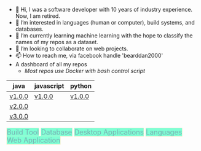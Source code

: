 - 👋 Hi, I was a software developer with 10 years of industry experience. Now, I am retired.
- 👀 I’m interested in languages (human or computer), build systems, and databases.
- 🌱 I’m currently learning machine learning with the hope to classify the names of my repos as a dataset.
- 💞️ I’m looking to collaborate on web projects.
- 📫 How to reach me, via facebook handle 'bearddan2000'
- A dashboard of all my repos 
    - *Most repos use Docker with bash control script*

| java | javascript | python |
| ---- | ---------- | ------ |
| [v1.0.0](https://github.com/bearddan2000/java-web-gradle-spring-thyme-github) | [v1.0.0](https://github.com/bearddan2000/javascript-web-github-repos.git) | [v1.0.0](https://github.com/bearddan2000/dev-python-cli-thread-json-git-repos) |
| [v2.0.0](https://github.com/bearddan2000/java-web-gradle-spring-thyme-dropwizard-github) | | |
| [v3.0.0](https://github.com/bearddan2000/java-web-gradle-spring-thyme-dropwizard-postgres-github) |

<style>
    
caption  {
  text-align:center;
}
caption a {
  color:#33ff66;
}

.dropdown {
  position: relative;
  display: inline-block;
}

span {
  display: inline;
  color: #7799;
  background-color: aquamarine;
  font-size: large;
  border: 1px ridge blanchedalmond;
}

.dropdown-content {
  display: none;
  position: absolute;
  background-color: #7799;
  min-width: 160px;
  box-shadow: 0px 8px 16px 0px rgba(0,0,0,0.2);
  padding: 12px 16px;
  z-index: 1;
}

.dropdown:hover .dropdown-content {
  display: block;
}
</style>
<div class="dropdown"><span>Build Tool</span><i class="glyphicon glyphicon-arrow-down"></i><div class="dropdown-content"><table border=1><tr><caption><a href="BUILD.md">Details</a></caption></tr><tr><td><a href="https://github.com/bearddan2000?tab=repositories&q=ansible&type=&language=&sort=">Ansible</a></td><td><a href="https://github.com/bearddan2000?tab=repositories&q=ant&type=&language=&sort=">Ant</a></td><td><a href="https://github.com/bearddan2000?tab=repositories&q=bash&type=&language=&sort=">Bash</a></td><td><a href="https://github.com/bearddan2000?tab=repositories&q=bazel&type=&language=&sort=">Bazel</a></td><td><a href="https://github.com/bearddan2000?tab=repositories&q=blade&type=&language=&sort=">Blade</a></td></tr><tr><td><a href="https://github.com/bearddan2000?tab=repositories&q=bloop&type=&language=&sort=">Bloop</a></td><td><a href="https://github.com/bearddan2000?tab=repositories&q=buckbuild&type=&language=&sort=">Buckbuild</a></td><td><a href="https://github.com/bearddan2000?tab=repositories&q=buildr&type=&language=&sort=">Buildr</a></td><td><a href="https://github.com/bearddan2000?tab=repositories&q=cargo&type=&language=&sort=">Cargo</a></td><td><a href="https://github.com/bearddan2000?tab=repositories&q=chef&type=&language=&sort=">Chef</a></td></tr><tr><td><a href="https://github.com/bearddan2000?tab=repositories&q=cmake&type=&language=&sort=">Cmake</a></td><td><a href="https://github.com/bearddan2000?tab=repositories&q=composer&type=&language=&sort=">Composer</a></td><td><a href="https://github.com/bearddan2000?tab=repositories&q=graalvm&type=&language=&sort=">Graalvm</a></td><td><a href="https://github.com/bearddan2000?tab=repositories&q=gem&type=&language=&sort=">Gem</a></td><td><a href="https://github.com/bearddan2000?tab=repositories&q=get&type=&language=&sort=">Get</a></td></tr><tr><td><a href="https://github.com/bearddan2000?tab=repositories&q=gradle&type=&language=&sort=">Gradle</a></td><td><a href="https://github.com/bearddan2000?tab=repositories&q=grape&type=&language=&sort=">Grape</a></td><td><a href="https://github.com/bearddan2000?tab=repositories&q=haxe&type=&language=&sort=">Haxe</a></td><td><a href="https://github.com/bearddan2000?tab=repositories&q=make&type=&language=&sort=">Make</a></td><td><a href="https://github.com/bearddan2000?tab=repositories&q=meson&type=&language=&sort=">Meson</a></td></tr><tr><td><a href="https://github.com/bearddan2000?tab=repositories&q=millbuild&type=&language=&sort=">Millbuild</a></td><td><a href="https://github.com/bearddan2000?tab=repositories&q=nget&type=&language=&sort=">Nget</a></td><td><a href="https://github.com/bearddan2000?tab=repositories&q=ninja&type=&language=&sort=">Ninja</a></td><td><a href="https://github.com/bearddan2000?tab=repositories&q=npm&type=&language=&sort=">Npm</a></td><td><a href="https://github.com/bearddan2000?tab=repositories&q=npx&type=&language=&sort=">Npx</a></td></tr><tr><td><a href="https://github.com/bearddan2000?tab=repositories&q=pants&type=&language=&sort=">Pants</a></td><td><a href="https://github.com/bearddan2000?tab=repositories&q=pex&type=&language=&sort=">Pex</a></td><td><a href="https://github.com/bearddan2000?tab=repositories&q=pip&type=&language=&sort=">Pip</a></td><td><a href="https://github.com/bearddan2000?tab=repositories&q=pipx&type=&language=&sort=">Pipx</a></td><td><a href="https://github.com/bearddan2000?tab=repositories&q=please&type=&language=&sort=">Please</a></td></tr><tr><td><a href="https://github.com/bearddan2000?tab=repositories&q=poetry&type=&language=&sort=">Poetry</a></td><td><a href="https://github.com/bearddan2000?tab=repositories&q=puppet&type=&language=&sort=">Puppet</a></td><td><a href="https://github.com/bearddan2000?tab=repositories&q=qmake&type=&language=&sort=">Qmake</a></td><td><a href="https://github.com/bearddan2000?tab=repositories&q=rustup&type=&language=&sort=">Rustup</a></td><td><a href="https://github.com/bearddan2000?tab=repositories&q=saltstack&type=&language=&sort=">Saltstack</a></td></tr><tr><td><a href="https://github.com/bearddan2000?tab=repositories&q=sbt&type=&language=&sort=">Sbt</a></td></tr></table></div></div>
<div class="dropdown"><span>Database</span><i class="glyphicon glyphicon-arrow-down"></i><div class="dropdown-content"><table border=1><tr><caption><a href="DATABASE.md">Details</a></caption></tr><tr><td><a href="https://github.com/bearddan2000?tab=repositories&q=aragon&type=&language=&sort=">Aragon</a></td><td><a href="https://github.com/bearddan2000?tab=repositories&q=cassandra&type=&language=&sort=">Cassandra</a></td><td><a href="https://github.com/bearddan2000?tab=repositories&q=cockroachdb&type=&language=&sort=">Cockroachdb</a></td><td><a href="https://github.com/bearddan2000?tab=repositories&q=cosmosdb&type=&language=&sort=">Cosmosdb</a></td><td><a href="https://github.com/bearddan2000?tab=repositories&q=couchbase&type=&language=&sort=">Couchbase</a></td></tr><tr><td><a href="https://github.com/bearddan2000?tab=repositories&q=couchdb&type=&language=&sort=">Couchdb</a></td><td><a href="https://github.com/bearddan2000?tab=repositories&q=db2&type=&language=&sort=">Db2</a></td><td><a href="https://github.com/bearddan2000?tab=repositories&q=derby&type=&language=&sort=">Derby</a></td><td><a href="https://github.com/bearddan2000?tab=repositories&q=dgraph&type=&language=&sort=">Dgraph</a></td><td><a href="https://github.com/bearddan2000?tab=repositories&q=dolt&type=&language=&sort=">Dolt</a></td></tr><tr><td><a href="https://github.com/bearddan2000?tab=repositories&q=dynamodb&type=&language=&sort=">Dynamodb</a></td><td><a href="https://github.com/bearddan2000?tab=repositories&q=elasticsearch&type=&language=&sort=">Elasticsearch</a></td><td><a href="https://github.com/bearddan2000?tab=repositories&q=faunadb&type=&language=&sort=">Faunadb</a></td><td><a href="https://github.com/bearddan2000?tab=repositories&q=janusgraph&type=&language=&sort=">Janusgraph</a></td><td><a href="https://github.com/bearddan2000?tab=repositories&q=keydb&type=&language=&sort=">Keydb</a></td></tr><tr><td><a href="https://github.com/bearddan2000?tab=repositories&q=gemfire&type=&language=&sort=">Gemfire</a></td><td><a href="https://github.com/bearddan2000?tab=repositories&q=h2&type=&language=&sort=">H2</a></td><td><a href="https://github.com/bearddan2000?tab=repositories&q=hbase&type=&language=&sort=">Hbase</a></td><td><a href="https://github.com/bearddan2000?tab=repositories&q=hive&type=&language=&sort=">Hive</a></td><td><a href="https://github.com/bearddan2000?tab=repositories&q=hsql&type=&language=&sort=">Hsql</a></td></tr><tr><td><a href="https://github.com/bearddan2000?tab=repositories&q=memcache&type=&language=&sort=">Memcache</a></td><td><a href="https://github.com/bearddan2000?tab=repositories&q=mongodb&type=&language=&sort=">Mongodb</a></td><td><a href="https://github.com/bearddan2000?tab=repositories&q=mysql&type=&language=&sort=">Mysql</a></td><td><a href="https://github.com/bearddan2000?tab=repositories&q=neo4j&type=&language=&sort=">Neo4J</a></td><td><a href="https://github.com/bearddan2000?tab=repositories&q=oracle&type=&language=&sort=">Oracle</a></td></tr><tr><td><a href="https://github.com/bearddan2000?tab=repositories&q=orientdb&type=&language=&sort=">Orientdb</a></td><td><a href="https://github.com/bearddan2000?tab=repositories&q=planetscal&type=&language=&sort=">Planetscal</a></td><td><a href="https://github.com/bearddan2000?tab=repositories&q=postgres&type=&language=&sort=">Postgres</a></td><td><a href="https://github.com/bearddan2000?tab=repositories&q=questdb&type=&language=&sort=">Questdb</a></td><td><a href="https://github.com/bearddan2000?tab=repositories&q=redis&type=&language=&sort=">Redis</a></td></tr><tr><td><a href="https://github.com/bearddan2000?tab=repositories&q=rocksdb&type=&language=&sort=">Rocksdb</a></td><td><a href="https://github.com/bearddan2000?tab=repositories&q=solr&type=&language=&sort=">Solr</a></td><td><a href="https://github.com/bearddan2000?tab=repositories&q=sqlserver&type=&language=&sort=">Sqlserver</a></td><td><a href="https://github.com/bearddan2000?tab=repositories&q=surreal&type=&language=&sort=">Surreal</a></td><td><a href="https://github.com/bearddan2000?tab=repositories&q=scylla&type=&language=&sort=">Scylla</a></td></tr><tr><td><a href="https://github.com/bearddan2000?tab=repositories&q=sybase&type=&language=&sort=">Sybase</a></td></tr></table></div></div>
<div class="dropdown"><span>Desktop Applications</span><i class="glyphicon glyphicon-arrow-down"></i><div class="dropdown-content"><table border=1><tr><caption><a href="DESKTOP.md">Details</a></caption></tr><tr><td><a href="https://github.com/bearddan2000?tab=repositories&q=blender&type=&language=&sort=">Blender</a></td><td><a href="https://github.com/bearddan2000?tab=repositories&q=chrome&type=&language=&sort=">Chrome</a></td><td><a href="https://github.com/bearddan2000?tab=repositories&q=clion&type=&language=&sort=">Clion</a></td><td><a href="https://github.com/bearddan2000?tab=repositories&q=codeblocks&type=&language=&sort=">Codeblocks</a></td><td><a href="https://github.com/bearddan2000?tab=repositories&q=dbeaver&type=&language=&sort=">Dbeaver</a></td></tr><tr><td><a href="https://github.com/bearddan2000?tab=repositories&q=eclipse&type=&language=&sort=">Eclipse</a></td><td><a href="https://github.com/bearddan2000?tab=repositories&q=firefox&type=&language=&sort=">Firefox</a></td><td><a href="https://github.com/bearddan2000?tab=repositories&q=gimp&type=&language=&sort=">Gimp</a></td><td><a href="https://github.com/bearddan2000?tab=repositories&q=helix&type=&language=&sort=">Helix</a></td><td><a href="https://github.com/bearddan2000?tab=repositories&q=intellij&type=&language=&sort=">Intellij</a></td></tr><tr><td><a href="https://github.com/bearddan2000?tab=repositories&q=lazarus&type=&language=&sort=">Lazarus</a></td><td><a href="https://github.com/bearddan2000?tab=repositories&q=monodevelop&type=&language=&sort=">Monodevelop</a></td><td><a href="https://github.com/bearddan2000?tab=repositories&q=netbeans&type=&language=&sort=">Netbeans</a></td><td><a href="https://github.com/bearddan2000?tab=repositories&q=neovim&type=&language=&sort=">Neovim</a></td><td><a href="https://github.com/bearddan2000?tab=repositories&q=putty&type=&language=&sort=">Putty</a></td></tr><tr><td><a href="https://github.com/bearddan2000?tab=repositories&q=rubymine&type=&language=&sort=">Rubymine</a></td></tr></table></div></div>
<div class="dropdown"><span>Languages</span><i class="glyphicon glyphicon-arrow-down"></i><div class="dropdown-content"><table border=1><tr><caption><a href="LANGUAGES.md">Details</a></caption></tr><tr><td><a href="https://github.com/bearddan2000?tab=repositories&q=ada&type=&language=&sort=">Ada</a></td><td><a href="https://github.com/bearddan2000?tab=repositories&q=clang&type=&language=&sort=">Clang</a></td><td><a href="https://github.com/bearddan2000?tab=repositories&q=clojure&type=&language=&sort=">Clojure</a></td><td><a href="https://github.com/bearddan2000?tab=repositories&q=cobol&type=&language=&sort=">Cobol</a></td><td><a href="https://github.com/bearddan2000?tab=repositories&q=cpp&type=&language=&sort=">Cpp</a></td></tr><tr><td><a href="https://github.com/bearddan2000?tab=repositories&q=crystal&type=&language=&sort=">Crystal</a></td><td><a href="https://github.com/bearddan2000?tab=repositories&q=csharp&type=&language=&sort=">Csharp</a></td><td><a href="https://github.com/bearddan2000?tab=repositories&q=dart&type=&language=&sort=">Dart</a></td><td><a href="https://github.com/bearddan2000?tab=repositories&q=delphi&type=&language=&sort=">Delphi</a></td><td><a href="https://github.com/bearddan2000?tab=repositories&q=deno&type=&language=&sort=">Deno</a></td></tr><tr><td><a href="https://github.com/bearddan2000?tab=repositories&q=dlang&type=&language=&sort=">Dlang</a></td><td><a href="https://github.com/bearddan2000?tab=repositories&q=elixir&type=&language=&sort=">Elixir</a></td><td><a href="https://github.com/bearddan2000?tab=repositories&q=erlang&type=&language=&sort=">Erlang</a></td><td><a href="https://github.com/bearddan2000?tab=repositories&q=haskell&type=&language=&sort=">Haskell</a></td><td><a href="https://github.com/bearddan2000?tab=repositories&q=flutter&type=&language=&sort=">Flutter</a></td></tr><tr><td><a href="https://github.com/bearddan2000?tab=repositories&q=fortran&type=&language=&sort=">Fortran</a></td><td><a href="https://github.com/bearddan2000?tab=repositories&q=futhark&type=&language=&sort=">Futhark</a></td><td><a href="https://github.com/bearddan2000?tab=repositories&q=gleam&type=&language=&sort=">Gleam</a></td><td><a href="https://github.com/bearddan2000?tab=repositories&q=golang&type=&language=&sort=">Golang</a></td><td><a href="https://github.com/bearddan2000?tab=repositories&q=grain&type=&language=&sort=">Grain</a></td></tr><tr><td><a href="https://github.com/bearddan2000?tab=repositories&q=groovy&type=&language=&sort=">Groovy</a></td><td><a href="https://github.com/bearddan2000?tab=repositories&q=icon&type=&language=&sort=">Icon</a></td><td><a href="https://github.com/bearddan2000?tab=repositories&q=java&type=&language=&sort=">Java</a></td><td><a href="https://github.com/bearddan2000?tab=repositories&q=javascript&type=&language=&sort=">Javascript</a></td><td><a href="https://github.com/bearddan2000?tab=repositories&q=jruby&type=&language=&sort=">Jruby</a></td></tr><tr><td><a href="https://github.com/bearddan2000?tab=repositories&q=jython&type=&language=&sort=">Jython</a></td><td><a href="https://github.com/bearddan2000?tab=repositories&q=julia&type=&language=&sort=">Julia</a></td><td><a href="https://github.com/bearddan2000?tab=repositories&q=kotlin&type=&language=&sort=">Kotlin</a></td><td><a href="https://github.com/bearddan2000?tab=repositories&q=lfe&type=&language=&sort=">Lfe</a></td><td><a href="https://github.com/bearddan2000?tab=repositories&q=lisp&type=&language=&sort=">Lisp</a></td></tr><tr><td><a href="https://github.com/bearddan2000?tab=repositories&q=lobster&type=&language=&sort=">Lobster</a></td><td><a href="https://github.com/bearddan2000?tab=repositories&q=lua&type=&language=&sort=">Lua</a></td><td><a href="https://github.com/bearddan2000?tab=repositories&q=nim&type=&language=&sort=">Nim</a></td><td><a href="https://github.com/bearddan2000?tab=repositories&q=nodejs&type=&language=&sort=">Nodejs</a></td><td><a href="https://github.com/bearddan2000?tab=repositories&q=ocaml&type=&language=&sort=">Ocaml</a></td></tr><tr><td><a href="https://github.com/bearddan2000?tab=repositories&q=octave&type=&language=&sort=">Octave</a></td><td><a href="https://github.com/bearddan2000?tab=repositories&q=odin&type=&language=&sort=">Odin</a></td><td><a href="https://github.com/bearddan2000?tab=repositories&q=pascal&type=&language=&sort=">Pascal</a></td><td><a href="https://github.com/bearddan2000?tab=repositories&q=perl&type=&language=&sort=">Perl</a></td><td><a href="https://github.com/bearddan2000?tab=repositories&q=php&type=&language=&sort=">Php</a></td></tr><tr><td><a href="https://github.com/bearddan2000?tab=repositories&q=pike&type=&language=&sort=">Pike</a></td><td><a href="https://github.com/bearddan2000?tab=repositories&q=pony&type=&language=&sort=">Pony</a></td><td><a href="https://github.com/bearddan2000?tab=repositories&q=prolog&type=&language=&sort=">Prolog</a></td><td><a href="https://github.com/bearddan2000?tab=repositories&q=pyscript&type=&language=&sort=">Pyscript</a></td><td><a href="https://github.com/bearddan2000?tab=repositories&q=python&type=&language=&sort=">Python</a></td></tr><tr><td><a href="https://github.com/bearddan2000?tab=repositories&q=ruby&type=&language=&sort=">Ruby</a></td><td><a href="https://github.com/bearddan2000?tab=repositories&q=rust&type=&language=&sort=">Rust</a></td><td><a href="https://github.com/bearddan2000?tab=repositories&q=scala&type=&language=&sort=">Scala</a></td><td><a href="https://github.com/bearddan2000?tab=repositories&q=smalltalk&type=&language=&sort=">Smalltalk</a></td><td><a href="https://github.com/bearddan2000?tab=repositories&q=snobol&type=&language=&sort=">Snobol</a></td></tr><tr><td><a href="https://github.com/bearddan2000?tab=repositories&q=swift&type=&language=&sort=">Swift</a></td><td><a href="https://github.com/bearddan2000?tab=repositories&q=tcl&type=&language=&sort=">Tcl</a></td><td><a href="https://github.com/bearddan2000?tab=repositories&q=vbnet&type=&language=&sort=">Vbnet</a></td><td><a href="https://github.com/bearddan2000?tab=repositories&q=vlang&type=&language=&sort=">Vlang</a></td><td><a href="https://github.com/bearddan2000?tab=repositories&q=zig&type=&language=&sort=">Zig</a></td></tr></table></div></div>
<div class="dropdown"><span>Web Application</span><i class="glyphicon glyphicon-arrow-down"></i><div class="dropdown-content"><table border=1><tr><caption><a href="WEB.md">Details</a></caption></tr><tr><td><a href="https://github.com/bearddan2000?tab=repositories&q=adminer&type=&language=&sort=">Adminer</a></td><td><a href="https://github.com/bearddan2000?tab=repositories&q=druid&type=&language=&sort=">Druid</a></td><td><a href="https://github.com/bearddan2000?tab=repositories&q=jaeger&type=&language=&sort=">Jaeger</a></td><td><a href="https://github.com/bearddan2000?tab=repositories&q=grafana&type=&language=&sort=">Grafana</a></td><td><a href="https://github.com/bearddan2000?tab=repositories&q=prometheus&type=&language=&sort=">Prometheus</a></td></tr><tr><td><a href="https://github.com/bearddan2000?tab=repositories&q=zipkin&type=&language=&sort=">Zipkin</a></td></tr></table></div></div>
